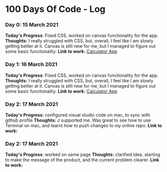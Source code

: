 # 100 Days Of Code - Log
### Day 0: 15 March 2021
**Today's Progress**: Fixed CSS, worked on canvas functionality for the app.
**Thoughts:** I really struggled with CSS, but, overall, I feel like I am slowly getting better at it. Canvas is still new for me, but I managed to figure out some basic functionality.
**Link to work:** [Calculator App](http://www.example.com)
### Day 1: 16 March 2021
**Today's Progress**: Fixed CSS, worked on canvas functionality for the app.
**Thoughts:** I really struggled with CSS, but, overall, I feel like I am slowly getting better at it. Canvas is still new for me, but I managed to figure out some basic functionality.
**Link to work:** [Calculator App](http://www.example.com)
### Day 2: 17 March 2021
**Today's Progress**: configured visual studio code on mac, to sync with github profile
**Thoughts:** J supported me. Was great to see how to use Terminal on mac, and learnt how to push changes to my online repo.
**Link to work:**

### Day 2: 17 March 2021
**Today's Progress**: worked on same page
**Thoughts:** clarified idea. starting to make the message of the product, and the current problem clearer.
**Link to work:**
